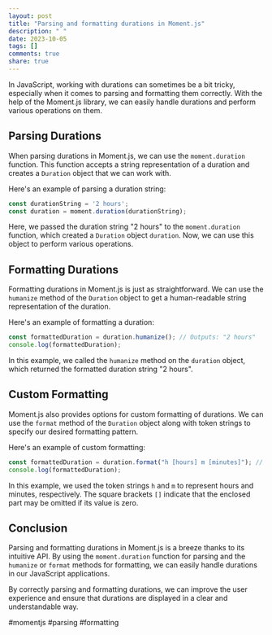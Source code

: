 ```yaml
---
layout: post
title: "Parsing and formatting durations in Moment.js"
description: " "
date: 2023-10-05
tags: []
comments: true
share: true
---
```


In JavaScript, working with durations can sometimes be a bit tricky, especially when it comes to parsing and formatting them correctly. With the help of the Moment.js library, we can easily handle durations and perform various operations on them.

## Parsing Durations

When parsing durations in Moment.js, we can use the `moment.duration` function. This function accepts a string representation of a duration and creates a `Duration` object that we can work with.

Here's an example of parsing a duration string:

```javascript
const durationString = '2 hours';
const duration = moment.duration(durationString);
```
Here, we passed the duration string "2 hours" to the `moment.duration` function, which created a `Duration` object `duration`. Now, we can use this object to perform various operations.

## Formatting Durations

Formatting durations in Moment.js is just as straightforward. We can use the `humanize` method of the `Duration` object to get a human-readable string representation of the duration.

Here's an example of formatting a duration:

```javascript
const formattedDuration = duration.humanize(); // Outputs: "2 hours"
console.log(formattedDuration);
```

In this example, we called the `humanize` method on the `duration` object, which returned the formatted duration string "2 hours".

## Custom Formatting

Moment.js also provides options for custom formatting of durations. We can use the `format` method of the `Duration` object along with token strings to specify our desired formatting pattern.

Here's an example of custom formatting:

```javascript
const formattedDuration = duration.format("h [hours] m [minutes]"); // Outputs: "2 hours"
console.log(formattedDuration);
```

In this example, we used the token strings `h` and `m` to represent hours and minutes, respectively. The square brackets `[]` indicate that the enclosed part may be omitted if its value is zero.

## Conclusion

Parsing and formatting durations in Moment.js is a breeze thanks to its intuitive API. By using the `moment.duration` function for parsing and the `humanize` or `format` methods for formatting, we can easily handle durations in our JavaScript applications.

By correctly parsing and formatting durations, we can improve the user experience and ensure that durations are displayed in a clear and understandable way.

#momentjs #parsing #formatting